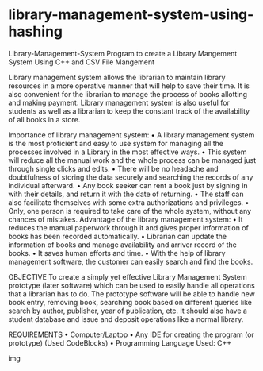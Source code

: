 # library-management-system-using-hashing
Library-Management-System
Program to create a Library Mangement System Using C++ and CSV File Mangement

Library management system allows the librarian to maintain library resources in a more operative manner that will help to save their time. It is also convenient for the librarian to manage the process of books allotting and making payment. Library management system is also useful for students as well as a librarian to keep the constant track of the availability of all books in a store.

Importance of library management system:
• A library management system is the most proficient and easy to use system for managing all the processes involved in a Library in the most effective ways. • This system will reduce all the manual work and the whole process can be managed just through single clicks and edits. • There will be no headache and doubtfulness of storing the data securely and searching the records of any individual afterward. • Any book seeker can rent a book just by signing in with their details, and return it with the date of returning. • The staff can also facilitate themselves with some extra authorizations and privileges. • Only, one person is required to take care of the whole system, without any chances of mistakes. Advantage of the library management system: • It reduces the manual paperwork through it and gives proper information of books has been recorded automatically. • Librarian can update the information of books and manage availability and arriver record of the books. • It saves human efforts and time. • With the help of library management software, the customer can easily search and find the books.

OBJECTIVE
To create a simply yet effective Library Management System prototype (later software) which can be used to easily handle all operations that a librarian has to do. The prototype software will be able to handle new book entry, removing book, searching book based on different queries like search by author, publisher, year of publication, etc. It should also have a student database and issue and deposit operations like a normal library.

REQUIREMENTS
• Computer/Laptop • Any IDE for creating the program (or prototype) (Used CodeBlocks) • Programming Language Used: C++

img
